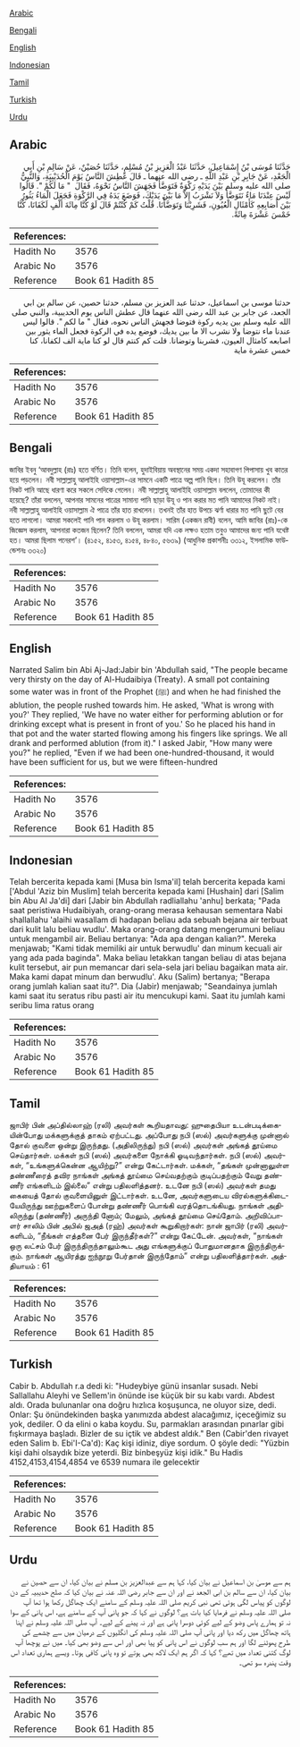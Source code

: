 [Arabic](#arabic)

[Bengali](#bengali)

[English](#english)

[Indonesian](#indonesian)

[Tamil](#tamil)

[Turkish](#turkish)

[Urdu](#urdu)

## Arabic


<div dir="rtl" lang="ar" style={{fontSize:'larger',backgroundColor:'#f8f9fa',padding:20}}>
حَدَّثَنَا مُوسَى بْنُ إِسْمَاعِيلَ، حَدَّثَنَا عَبْدُ الْعَزِيزِ بْنُ مُسْلِمٍ، حَدَّثَنَا حُصَيْنٌ، عَنْ سَالِمِ بْنِ أَبِي الْجَعْدِ، عَنْ جَابِرِ بْنِ عَبْدِ اللَّهِ ـ رضى الله عنهما ـ قَالَ عَطِشَ النَّاسُ يَوْمَ الْحُدَيْبِيَةِ، وَالنَّبِيُّ صلى الله عليه وسلم بَيْنَ يَدَيْهِ رَكْوَةٌ فَتَوَضَّأَ فَجَهَشَ النَّاسُ نَحْوَهُ، فَقَالَ ‏ "‏ مَا لَكُمْ ‏"‏‏.‏ قَالُوا لَيْسَ عِنْدَنَا مَاءٌ نَتَوَضَّأُ وَلاَ نَشْرَبُ إِلاَّ مَا بَيْنَ يَدَيْكَ، فَوَضَعَ يَدَهُ فِي الرَّكْوَةِ فَجَعَلَ الْمَاءُ يَثُورُ بَيْنَ أَصَابِعِهِ كَأَمْثَالِ الْعُيُونِ، فَشَرِبْنَا وَتَوَضَّأْنَا‏.‏ قُلْتُ كَمْ كُنْتُمْ قَالَ لَوْ كُنَّا مِائَةَ أَلْفٍ لَكَفَانَا، كُنَّا خَمْسَ عَشْرَةَ مِائَةً‏.‏
</div>
<div style={{backgroundColor:'#f8f9fa',padding:20, marginBottom: 10}}><table> <thead> <tr> <th>References:</th> <th></th> </tr> </thead> <tbody><tr><td>Hadith No</td><td>3576</td></tr><tr><td>Arabic No</td><td>3576</td></tr><tr><td>Reference</td><td>Book 61 Hadith 85</td></tr></tbody></table></div>


<div dir="rtl" lang="ar" style={{fontSize:'larger',backgroundColor:'#f8f9fa',padding:20}}>
حدثنا موسى بن اسماعيل، حدثنا عبد العزيز بن مسلم، حدثنا حصين، عن سالم بن ابي الجعد، عن جابر بن عبد الله رضى الله عنهما قال عطش الناس يوم الحديبية، والنبي صلى الله عليه وسلم بين يديه ركوة فتوضا فجهش الناس نحوه، فقال " ما لكم ". قالوا ليس عندنا ماء نتوضا ولا نشرب الا ما بين يديك، فوضع يده في الركوة فجعل الماء يثور بين اصابعه كامثال العيون، فشربنا وتوضانا. قلت كم كنتم قال لو كنا ماية الف لكفانا، كنا خمس عشرة ماية
</div>
<div style={{backgroundColor:'#f8f9fa',padding:20, marginBottom: 10}}><table> <thead> <tr> <th>References:</th> <th></th> </tr> </thead> <tbody><tr><td>Hadith No</td><td>3576</td></tr><tr><td>Arabic No</td><td>3576</td></tr><tr><td>Reference</td><td>Book 61 Hadith 85</td></tr></tbody></table></div>

## Bengali


<div dir="ltr" lang="bn" style={{fontSize:'larger',backgroundColor:'#f8f9fa',padding:20}}>
জাবির ইবনু ‘আবদুল্লাহ (রাঃ) হতে বর্ণিত। তিনি বলেন, হুদাইবিয়ায় অবস্থানের সময় একদা সহাবাগণ পিপাসায় খুব কাতর হয়ে পড়লেন। নবী সাল্লাল্লাহু আলাইহি ওয়াসাল্লাম-এর সামনে একটি পাত্রে অল্প পানি ছিল। তিনি উযূ করলেন। তাঁর নিকট পানি আছে ধারণা করে সকলে সেদিকে গেলেন। নবী সাল্লাল্লাহু আলাইহি ওয়াসাল্লাম বললেন, তোমাদের কী হয়েছে? তাঁরা বললেন, আপনার সামনের পাত্রের সামান্য পানি ছাড়া উযূ ও পান করার মত পানি আমাদের নিকট নাই। নবী সাল্লাল্লাহু আলাইহি ওয়াসাল্লাম ঐ পাত্রে তাঁর হাত রাখলেন। তখনই তাঁর হাত উপচে ঝর্ণা ধারার মত পানি ছুটে বের হতে লাগলো। আমরা সকলেই পানি পান করলাম ও উযূ করলাম। সারিম (একজন রাবী) বলেন, আমি জাবির (রাঃ)-কে জিজ্ঞেস করলাম, আপনারা কতজন ছিলেন? তিনি বললেন, আমরা যদি এক লক্ষও হতাম তবুও আমাদের জন্য পানি যথেষ্ট হত। আমরা ছিলাম পনেরশ’। (৪১৫২, ৪১৫৩, ৪১৫৪, ৪৮৪০, ৫৬৩৯) (আধুনিক প্রকাশনীঃ ৩৩১২, ইসলামিক ফাউন্ডেশনঃ ৩৩২০)
</div>
<div style={{backgroundColor:'#f8f9fa',padding:20, marginBottom: 10}}><table> <thead> <tr> <th>References:</th> <th></th> </tr> </thead> <tbody><tr><td>Hadith No</td><td>3576</td></tr><tr><td>Arabic No</td><td>3576</td></tr><tr><td>Reference</td><td>Book 61 Hadith 85</td></tr></tbody></table></div>

## English


<div dir="ltr" lang="en" style={{fontSize:'larger',backgroundColor:'#f8f9fa',padding:20}}>
Narrated Salim bin Abi Aj-Jad:Jabir bin 'Abdullah said, "The people became very thirsty on the day of Al-Hudaibiya (Treaty). A small pot containing some water was in front of the Prophet (ﷺ) and when he had finished the ablution, the people rushed towards him. He asked, 'What is wrong with you?' They replied, 'We have no water either for performing ablution or for drinking except what is present in front of you.' So he placed his hand in that pot and the water started flowing among his fingers like springs. We all drank and performed ablution (from it)." I asked Jabir, "How many were you?" he replied, "Even if we had been one-hundred-thousand, it would have been sufficient for us, but we were fifteen-hundred
</div>
<div style={{backgroundColor:'#f8f9fa',padding:20, marginBottom: 10}}><table> <thead> <tr> <th>References:</th> <th></th> </tr> </thead> <tbody><tr><td>Hadith No</td><td>3576</td></tr><tr><td>Arabic No</td><td>3576</td></tr><tr><td>Reference</td><td>Book 61 Hadith 85</td></tr></tbody></table></div>

## Indonesian


<div dir="ltr" lang="id" style={{fontSize:'larger',backgroundColor:'#f8f9fa',padding:20}}>
Telah bercerita kepada kami [Musa bin Isma'il] telah bercerita kepada kami ['Abdul 'Aziz bin Muslim] telah bercerita kepada kami [Hushain] dari [Salim bin Abu Al Ja'di] dari [Jabir bin Abdullah radliallahu 'anhu] berkata; "Pada saat peristiwa Hudaibiyah, orang-orang merasa kehausan sementara Nabi shallallahu 'alaihi wasallam di hadapan beliau ada sebuah bejana air terbuat dari kulit lalu beliau wudlu'. Maka orang-orang datang mengerumuni beliau untuk mengambil air. Beliau bertanya: "Ada apa dengan kalian?". Mereka menjawab; "Kami tidak memiliki air untuk berwudlu' dan minum kecuali air yang ada pada baginda". Maka beliau letakkan tangan beliau di atas bejana kulit tersebut, air pun memancar dari sela-sela jari beliau bagaikan mata air. Maka kami dapat minum dan berwudlu'. Aku (Salim) bertanya; "Berapa orang jumlah kalian saat itu?". Dia (Jabir) menjawab; "Seandainya jumlah kami saat itu seratus ribu pasti air itu mencukupi kami. Saat itu jumlah kami seribu lima ratus orang
</div>
<div style={{backgroundColor:'#f8f9fa',padding:20, marginBottom: 10}}><table> <thead> <tr> <th>References:</th> <th></th> </tr> </thead> <tbody><tr><td>Hadith No</td><td>3576</td></tr><tr><td>Arabic No</td><td>3576</td></tr><tr><td>Reference</td><td>Book 61 Hadith 85</td></tr></tbody></table></div>

## Tamil


<div dir="ltr" lang="ta" style={{fontSize:'larger',backgroundColor:'#f8f9fa',padding:20}}>
ஜாபிர் பின் அப்தில்லாஹ் (ரலி) அவர்கள் கூறியதாவது: ஹுதைபியா உடன்படிக்கையின்போது மக்களுக்குத் தாகம் ஏற்பட்டது. அப்போது நபி (ஸல்) அவர்களுக்கு முன்னால் தோல் குவளை ஒன்று இருந்தது. (அதிலிருந்து) நபி (ஸல்) அவர்கள் அங்கத் தூய்மை செய்தார்கள். மக்கள் நபி (ஸல்) அவர்களை நோக்கி ஓடிவந்தார்கள். நபி (ஸல்) அவர்கள், “உங்களுக்கென்ன ஆயிற்று?” என்று கேட்டார்கள். மக்கள், “தங்கள் முன்னாலுள்ள தண்ணீரைத் தவிர நாங்கள் அங்கத் தூய்மை செய்வதற்கும் குடிப்பதற்கும் வேறு தண்ணீர் எங்களிடம் இல்லை” என்று பதிலளித்தனர். உடனே நபி (ஸல்) அவர்கள் தமது கையைத் தோல் குவளையினுள் இட்டார்கள். உடனே, அவர்களுடைய விரல்களுக்கிடையேயிருந்து ஊற்றுகளைப் போன்று தண்ணீர் பொங்கி வரத்தொடங்கியது. நாங்கள் அதிலிருந்து (தண்ணீர்) அருந்தி னோம்; மேலும், அங்கத் தூய்மை செய்தோம். அறிவிப்பாளர் சாலிம் பின் அபில் ஜஅத் (ரஹ்) அவர்கள் கூறுகிறார்கள்: நான் ஜாபிர் (ரலி) அவர்களிடம், “நீங்கள் எத்தனை பேர் இருந்தீர்கள்?” என்று கேட்டேன். அவர்கள், “நாங்கள் ஒரு லட்சம் பேர் இருந்திருந்தாலும்கூட அது எங்களுக்குப் போதுமானதாக இருந்திருக்கும். நாங்கள் ஆயிரத்து ஐந்நூறு பேர்தான் இருந்தோம்” என்று பதிலளித்தார்கள். அத்தியாயம் : 61
</div>
<div style={{backgroundColor:'#f8f9fa',padding:20, marginBottom: 10}}><table> <thead> <tr> <th>References:</th> <th></th> </tr> </thead> <tbody><tr><td>Hadith No</td><td>3576</td></tr><tr><td>Arabic No</td><td>3576</td></tr><tr><td>Reference</td><td>Book 61 Hadith 85</td></tr></tbody></table></div>

## Turkish


<div dir="ltr" lang="tr" style={{fontSize:'larger',backgroundColor:'#f8f9fa',padding:20}}>
Cabir b. Abdullah r.a dedi ki: "Hudeybiye günü insanlar susadı. Nebi Sallallahu Aleyhi ve Sellem'in önünde ise küçük bir su kabı vardı. Abdest aldı. Orada bulunanlar ona doğru hızlıca koşuşunca, ne oluyor size, dedi. Onlar: Şu önündekinden başka yanımızda abdest alacağımız, içeceğimiz su yok, dediler. O da elini o kaba koydu. Su, parmakları arasından pınarlar gibi fışkırmaya başladı. Bizler de su içtik ve abdest aldık." Ben (Cabir'den rivayet eden Salim b. Ebi'I-Ca'd): Kaç kişi idiniz, diye sordum. O şöyle dedi: "Yüzbin kişi dahi olsaydık bize yeterdi. Biz binbeşyüz kişi idik." Bu Hadis 4152,4153,4154,4854 ve 6539 numara ile gelecektir
</div>
<div style={{backgroundColor:'#f8f9fa',padding:20, marginBottom: 10}}><table> <thead> <tr> <th>References:</th> <th></th> </tr> </thead> <tbody><tr><td>Hadith No</td><td>3576</td></tr><tr><td>Arabic No</td><td>3576</td></tr><tr><td>Reference</td><td>Book 61 Hadith 85</td></tr></tbody></table></div>

## Urdu


<div dir="rtl" lang="ur" style={{fontSize:'larger',backgroundColor:'#f8f9fa',padding:20}}>
ہم سے موسیٰ بن اسماعیل نے بیان کیا، کہا ہم سے عبدالعزیز بن مسلم نے بیان کیا، ان سے حصین نے بیان کیا، ان سے سالم بن ابی الجعد نے اور ان سے جابر رضی اللہ عنہ نے بیان کیا کہ صلح حدیبیہ کے دن لوگوں کو پیاس لگی ہوئی تھی نبی کریم صلی اللہ علیہ وسلم کے سامنے ایک چھاگل رکھا ہوا تھا آپ صلی اللہ علیہ وسلم نے فرمایا کیا بات ہے؟ لوگوں نے کہا کہ جو پانی آپ کے سامنے ہے، اس پانی کے سوا نہ تو ہمارے پاس وضو کے لیے کوئی دوسرا پانی ہے اور نہ پینے کے لیے۔ آپ صلی اللہ علیہ وسلم نے اپنا ہاتھ چھاگل میں رکھ دیا اور پانی آپ صلی اللہ علیہ وسلم کی انگلیوں کے درمیان میں سے چشمے کی طرح پھوٹنے لگا اور ہم سب لوگوں نے اس پانی کو پیا بھی اور اس سے وضو بھی کیا۔ میں نے پوچھا آپ لوگ کتنی تعداد میں تھے؟ کہا کہ اگر ہم ایک لاکھ بھی ہوتے تو وہ پانی کافی ہوتا۔ ویسے ہماری تعداد اس وقت پندرہ سو تھی۔
</div>
<div style={{backgroundColor:'#f8f9fa',padding:20, marginBottom: 10}}><table> <thead> <tr> <th>References:</th> <th></th> </tr> </thead> <tbody><tr><td>Hadith No</td><td>3576</td></tr><tr><td>Arabic No</td><td>3576</td></tr><tr><td>Reference</td><td>Book 61 Hadith 85</td></tr></tbody></table></div>
